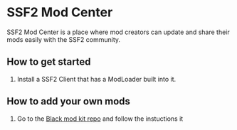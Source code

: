 # SSF2 Mod Center 

SSF2 Mod Center is a place where mod creators can update and share their mods easily with the SSF2 community. 

## How to get started 
 
1) Install a SSF2 Client that has a ModLoader built into it.

## How to add your own mods

1) Go to the [Black mod kit repo](https://github.com/pecefulpro/BlankModKit) and follow the instuctions  it
